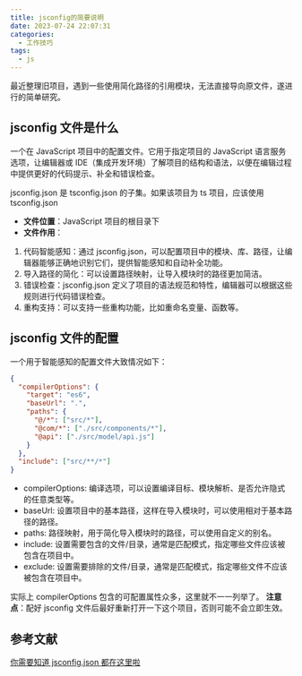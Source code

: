 ```yaml
---
title: jsconfig的简要说明
date: 2023-07-24 22:07:31
categories:
  - 工作技巧
tags:
  - js
---
```


最近整理旧项目，遇到一些使用简化路径的引用模块，无法直接导向原文件，遂进行的简单研究。

<!-- more -->

## jsconfig 文件是什么

一个在 JavaScript 项目中的配置文件。它用于指定项目的 JavaScript 语言服务选项，让编辑器或 IDE（集成开发环境）了解项目的结构和语法，以便在编辑过程中提供更好的代码提示、补全和错误检查。

jsconfig.json 是 tsconfig.json 的子集。如果该项目为 ts 项目，应该使用 tsconfig.json

- **文件位置**：JavaScript 项目的根目录下
- **文件作用**：

1. 代码智能感知：通过 jsconfig.json，可以配置项目中的模块、库、路径，让编辑器能够正确地识别它们，提供智能感知和自动补全功能。
2. 导入路径的简化：可以设置路径映射，让导入模块时的路径更加简洁。
3. 错误检查：jsconfig.json 定义了项目的语法规范和特性，编辑器可以根据这些规则进行代码错误检查。
4. 重构支持：可以支持一些重构功能，比如重命名变量、函数等。

## jsconfig 文件的配置

一个用于智能感知的配置文件大致情况如下：

```json
{
  "compilerOptions": {
    "target": "es6",
    "baseUrl": ".",
    "paths": {
      "@/*": ["src/*"],
      "@com/*": ["./src/components/*"],
      "@api": ["./src/model/api.js"]
    }
  },
  "include": ["src/**/*"]
}
```

- compilerOptions: 编译选项，可以设置编译目标、模块解析、是否允许隐式的任意类型等。
- baseUrl: 设置项目中的基本路径，这样在导入模块时，可以使用相对于基本路径的路径。
- paths: 路径映射，用于简化导入模块时的路径，可以使用自定义的别名。
- include: 设置需要包含的文件/目录，通常是匹配模式，指定哪些文件应该被包含在项目中。
- exclude: 设置需要排除的文件/目录，通常是匹配模式，指定哪些文件不应该被包含在项目中。

实际上 compilerOptions 包含的可配置属性众多，这里就不一一列举了。
**注意点**：配好 jsconfig 文件后最好重新打开一下这个项目，否则可能不会立即生效。

## 参考文献

[你需要知道 jsconfig.json 都在这里啦](https://juejin.cn/post/7004748084374831117)
